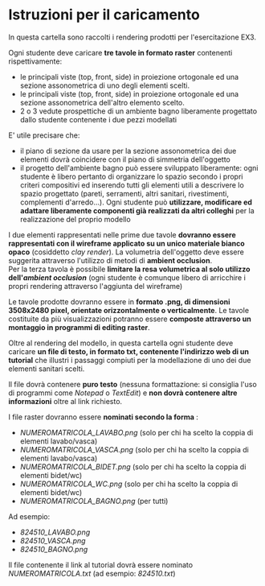 # Istruzioni per il caricamento

In questa cartella sono raccolti i rendering prodotti per l'esercitazione EX3.

Ogni studente deve caricare **tre tavole in formato raster** contenenti rispettivamente:

* le principali viste (top, front, side) in proiezione ortogonale ed una sezione assonometrica di uno degli elementi scelti.
* le principali viste (top, front, side) in proiezione ortogonale ed una sezione assonometrica dell'altro elemento scelto.
* 2 o 3 vedute prospettiche di un ambiente bagno liberamente progettato dallo studente contenente i due pezzi modellati

E' utile precisare che:
* il piano di sezione da usare per la sezione assonometrica dei due elementi dovrà coincidere con il piano di simmetria dell'oggetto
* il progetto dell'ambiente bagno può essere sviluppato liberamente: ogni studente è libero pertanto di organizzare lo spazio secondo i propri criteri compositivi ed inserendo tutti gli elementi utili a descrivere lo spazio progettato (pareti, serramenti, altri sanitari, rivestimenti, complementi d'arredo...). Ogni studente può **utilizzare, modificare ed adattare liberamente componenti già realizzati da altri colleghi** per la realizzazione del proprio modello

I due elementi rappresentati nelle prime due tavole **dovranno essere rappresentati con il wireframe applicato su un unico materiale bianco opaco** (cosiddetto *clay render*). La volumetria dell'oggetto deve essere suggerita attraverso l'utilizzo di metodi di **ambient occlusion**.   
Per la terza tavola è possibile **limitare la resa volumetrica al solo utilizzo dell'_ambient occlusion_** (ogni studente è comunque libero di arricchire i propri rendering attraverso l'aggiunta del wireframe)

Le tavole prodotte dovranno essere in **formato .png, di dimensioni 3508x2480 pixel, orientate orizzontalmente o verticalmente**. Le tavole costituite da più visualizzazioni potranno essere **composte attraverso un montaggio in programmi di editing raster**.

Oltre al rendering del modello, in questa cartella ogni studente deve caricare **un file di testo, in formato txt, contenente l'indirizzo web di un tutorial** che illustri i passaggi compiuti per la modellazione di uno dei due elementi sanitari scelti.

Il file dovrà contenere **puro testo** (nessuna formattazione: si consiglia l'uso di programmi come *Notepad* o *TextEdit*) e **non dovrà contenere altre informazioni** oltre al link richiesto.

I file raster dovranno essere **nominati secondo la forma** :

* *NUMEROMATRICOLA_LAVABO.png* (solo per chi ha scelto la coppia di elementi lavabo/vasca)
* *NUMEROMATRICOLA_VASCA.png* (solo per chi ha scelto la coppia di elementi lavabo/vasca)
* *NUMEROMATRICOLA_BIDET.png* (solo per chi ha scelto la coppia di elementi bidet/wc)
* *NUMEROMATRICOLA_WC.png* (solo per chi ha scelto la coppia di elementi bidet/wc)
* *NUMEROMATRICOLA_BAGNO.png* (per tutti)

Ad esempio:

* *824510_LAVABO.png*
* *824510_VASCA.png*
* *824510_BAGNO.png*

Il file contenente il link al tutorial dovrà essere nominato *NUMEROMATRICOLA.txt* (ad esempio: *824510.txt*)
